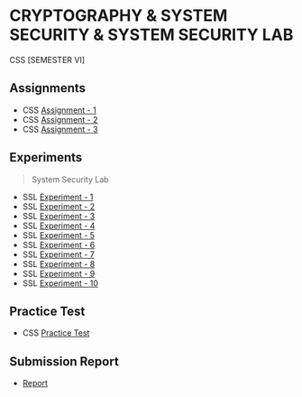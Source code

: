 # CRYPTOGRAPHY & SYSTEM SECURITY & SYSTEM SECURITY LAB
 CSS [SEMESTER  VI]

## Assignments

  - CSS [Assignment - 1](https://github.com/Amey-Thakur/CRYPTOGRAPHY-AND-SYSTEM-SECURITY/blob/main/Assignments/Amey_B-50_CSS_Assignment-1.pdf)
  - CSS [Assignment - 2](https://github.com/Amey-Thakur/CRYPTOGRAPHY-AND-SYSTEM-SECURITY/blob/main/Assignments/Amey_B-50_CSS_Assignment-2.pdf)
  - CSS [Assignment - 3](https://github.com/Amey-Thakur/CRYPTOGRAPHY-AND-SYSTEM-SECURITY/blob/main/Assignments/Amey_B-50_CSS_Assignment-3.pdf)

## Experiments

  >System Security Lab

  - SSL [Experiment - 1](https://github.com/Amey-Thakur/CRYPTOGRAPHY-AND-SYSTEM-SECURITY/blob/main/Experiments/Amey_B-50_System_Security_Lab_Experiment-1.pdf)
  - SSL [Experiment - 2](https://github.com/Amey-Thakur/CRYPTOGRAPHY-AND-SYSTEM-SECURITY/blob/main/Experiments/Amey_B-50_System_Security_Lab_Experiment-2.pdf)
  - SSL [Experiment - 3](https://github.com/Amey-Thakur/CRYPTOGRAPHY-AND-SYSTEM-SECURITY/blob/main/Experiments/Amey_B-50_System_Security_Lab_Experiment-3.pdf)
  - SSL [Experiment - 4](https://github.com/Amey-Thakur/CRYPTOGRAPHY-AND-SYSTEM-SECURITY/blob/main/Experiments/Amey_B-50_System_Security_Lab_Experiment-4.pdf)
  - SSL [Experiment - 5](https://github.com/Amey-Thakur/CRYPTOGRAPHY-AND-SYSTEM-SECURITY/blob/main/Experiments/Amey_B-50_System_Security_Lab_Experiment-5.pdf)
  - SSL [Experiment - 6](https://github.com/Amey-Thakur/CRYPTOGRAPHY-AND-SYSTEM-SECURITY/blob/main/Experiments/Amey_B-50_System_Security_Lab_Experiment-6.pdf)
  - SSL [Experiment - 7](https://github.com/Amey-Thakur/CRYPTOGRAPHY-AND-SYSTEM-SECURITY/blob/main/Experiments/Amey_B-50_System_Security_Lab_Experiment-7.pdf)
  - SSL [Experiment - 8](https://github.com/Amey-Thakur/CRYPTOGRAPHY-AND-SYSTEM-SECURITY/blob/main/Experiments/Amey_B-50_System_Security_Lab_Experiment-8.pdf)
  - SSL [Experiment - 9](https://github.com/Amey-Thakur/CRYPTOGRAPHY-AND-SYSTEM-SECURITY/blob/main/Experiments/Amey_B-50_System_Security_Lab_Experiment-9.pdf)
  - SSL [Experiment - 10](https://github.com/Amey-Thakur/CRYPTOGRAPHY-AND-SYSTEM-SECURITY/blob/main/Experiments/Amey_B-50_System_Security_Lab_Experiment-10.pdf)

## Practice Test

  - CSS [Practice Test](https://github.com/Amey-Thakur/CRYPTOGRAPHY-AND-SYSTEM-SECURITY/blob/main/Practice%20Test/Amey_B-50_CSS_Practice_Test.pdf)

## Submission Report

  - [Report](https://github.com/Amey-Thakur/CRYPTOGRAPHY-AND-SYSTEM-SECURITY/blob/main/Submission%20Report/Amey_B-50_CSS_Term_Work_Submission_Report.pdf)
